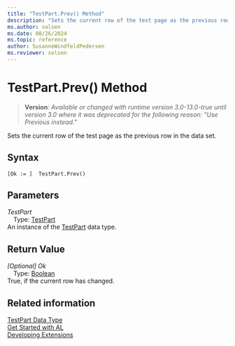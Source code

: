 ```yaml
---
title: "TestPart.Prev() Method"
description: "Sets the current row of the test page as the previous row in the data set."
ms.author: solsen
ms.date: 08/26/2024
ms.topic: reference
author: SusanneWindfeldPedersen
ms.reviewer: solsen
---
```

[//]: # (START>DO_NOT_EDIT)
[//]: # (IMPORTANT:Do not edit any of the content between here and the END>DO_NOT_EDIT.)
[//]: # (Any modifications should be made in the .xml files in the ModernDev repo.)
# TestPart.Prev() Method
> **Version**: _Available or changed with runtime version 3.0-13.0-true until version 3.0 where it was deprecated for the following reason: "Use Previous instead."_

Sets the current row of the test page as the previous row in the data set.


## Syntax
```AL
[Ok := ]  TestPart.Prev()
```
## Parameters
*TestPart*  
&emsp;Type: [TestPart](testpart-data-type.md)  
An instance of the [TestPart](testpart-data-type.md) data type.  

## Return Value
*[Optional] Ok*  
&emsp;Type: [Boolean](../boolean/boolean-data-type.md)  
True, if the current row has changed.


[//]: # (IMPORTANT: END>DO_NOT_EDIT)
## Related information
[TestPart Data Type](testpart-data-type.md)  
[Get Started with AL](../../devenv-get-started.md)  
[Developing Extensions](../../devenv-dev-overview.md)
